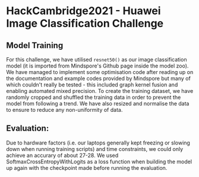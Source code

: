 # **HackCambridge2021 - Huawei Image Classification Challenge**

## Model Training
For this challenge, we have utilised `resnet50()` as our image classification model (it is imported from Mindspore's Github page inside the model zoo). We have managed to implement some optimisation code after reading up on the documentation and example codes provided by Mindspore but many of which couldn't really be tested - this included graph kernel fusion and enabling automated mixed precision. To create the training dataset, we have randomly cropped and shuffled the training data in order to prevent the model from following a trend. We have also resized and normalise the data to ensure to reduce any non-uniformity of data.

## Evaluation:
Due to hardware factors (i.e. our laptops generally kept freezing or slowing down when running training scripts) and time constraints, we could only achieve an accurary of about 27-28. We used SoftmaxCrossEntropyWithLogits as a loss function when building the model up again with the checkpoint made before running the evaluation.

